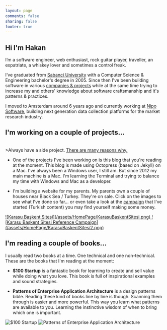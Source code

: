 ```yaml
---
layout: page
comments: false
sharing: false
footer: true
---
```


<h2 class="title">Hi I'm Hakan</h2>

I’m a software engineer, web enthusiast, rock guitar player, traveller, an expatriate, a whiskey lover and sometimes a control freak.

I’ve graduated from <a href="http://www.sabanciuniv.edu/en/" target="_blank">Sabanci University</a> with a Computer Science & Engineering bachelor's degree in 2005. Since then I've been building software in various <a href="{{ root_url }}/portfolio">companies & projects</a> while at the same time trying to increase my and others' knowledge about software craftsmanship and it's patterns & practices. 

I moved to Amsterdam around 6 years ago and currently working at <a href="http://www.niposoftware.com/" target="_blank">Nipo Software</a>, building next generation data collection platforms for the market research industry.

<h2 class="title">I'm working on a couple of projects...</h2>
<br/>
>Always have a side project. 
<a href="https://www.google.com/?q=always+have+a+side+project#q=always+have+a+side+project" target="_blank">There are many reasons why.</a>

* One of the projects I've been working on is this blog that you're reading at the moment. This blog is made using Octopress (based on Jekyll) on a Mac. I've always been a Windows user, I still am. But since 2012 my main machine is a Mac. I'm learning the Terminal and trying to balance my time with Windows and Mac as a developer.

* I'm building a website for my parents. My parents own a couple of houses near Black Sea / Turkey. They're on sale. Click on the images to see what I've done so far... or even take a look at the <a href="http://hakant.github.io/BaskentSitesi/reference.html" target="_blank">campaign</a> that I've started (Turkish content) you may find yourself making some money.

<a href="http://hakant.github.io/BaskentSitesi" target="_blank">
![Karasu Başkent Sitesi](/assets/HomePage/KarasuBaskentSitesi.png)
</a>
<a href="http://hakant.github.io/BaskentSitesi/reference.html" target="_blank">
![Karasu Başkent Sitesi Reference Campaign](/assets/HomePage/KarasuBaskentSitesi2.png)
</a>

<h2 class="title">I'm reading a couple of books...</h2>

I usually read two books at a time. One technical and one non-technical. These are the books that I'm reading at the moment:

* **$100 Startup** is a fantastic book for learning to create and sell value while doing what you love. This book is full of inspirational examples and sound strategies.

* **Patterns of Enterprise Application Architecture** is a design patterns bible. Reading these kind of books line by line is though. Scanning them through is easier and more powerful. This way you learn what patterns are available to you. Learning the instinctive wisdom of when to bring which one is important.

![$100 Startup](http://ecx.images-amazon.com/images/I/51xrSIGzOdL._SY344_PJ-v2,TopRight,1,0_SH20_BO1,204,203,200_.jpg)
![Patterns of Enterprise Application Architecture](http://ecx.images-amazon.com/images/I/51qUDlTiScL._BO2,204,203,200_PIsitb_AA300_SH20_OU01_.jpg)
